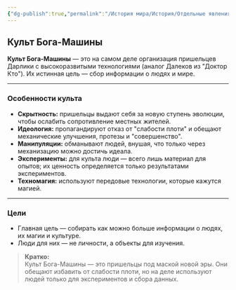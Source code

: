 ```yaml
---
{"dg-publish":true,"permalink":"/История мира/История/Отдельные явления и события/Культ Бога-машины/","noteIcon":"","created":"2025-07-31T09:13:42.366+03:00","updated":"2025-07-30T22:29:08.377+03:00"}
---
```


## Культ Бога-Машины

**Культ Бога-Машины** — это на самом деле организация пришельцев Дарлики с высокоразвитыми технологиями (аналог Далеков из "Доктор Кто"). Их истинная цель — сбор информации о людях и мире.

---

### Особенности культа

- **Скрытность:** пришельцы выдают себя за новую ступень эволюции, чтобы ослабить сопротивление местных жителей.
- **Идеология:** пропагандируют отказ от "слабости плоти" и обещают механические улучшения, протезы и "совершенство".
- **Манипуляции:** обманывают людей, внушая, что только через механизацию можно достичь идеала.
- **Эксперименты:** для культа люди — всего лишь материал для опытов; их ценность определяется только результатами экспериментов.
- **Техномагия:** используют передовые технологии, которые кажутся магией.

---

### Цели

- Главная цель — собирать как можно больше информации о людях, их магии и культуре.
- Люди для них — не личности, а объекты для изучения.

> **Кратко:**  
> Культ Бога-Машины — это пришельцы под маской новой эры. Они обещают избавить от слабости плоти, но на деле используют людей только для экспериментов и сбора данных.
